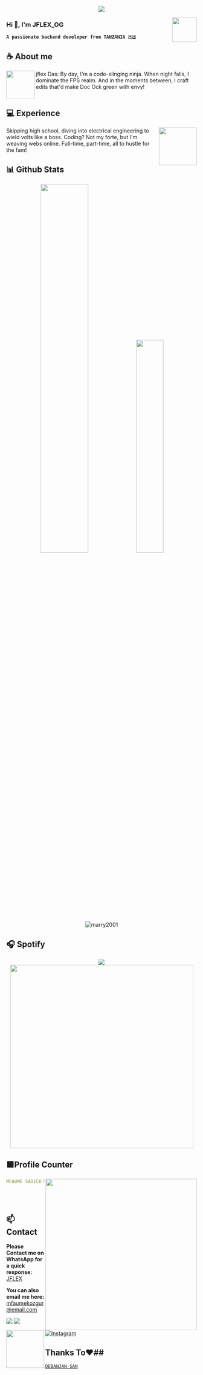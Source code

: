 <div align="center">
	
![](https://typograssy.deno.dev/api?text=I'M_JFLEX-OG。!&l0=none&l1=216e39&l4=a3f0b0&bg=none&frame=none&speed=100&comment=)

</div>
<a href="https://www.instagram.com/das_abae/">
  <img align="right" width="65" src="https://raw.githubusercontent.com/PokeAPI/sprites/master/sprites/pokemon/other/showdown/152.gif">
</a>


### **Hi 👋, I'm JFLEX_OG**

**`A passionate backend developer from TANZANIA 🇹🇿 `** 

## **☕ About me**
<a href="https://github.com/marry2001"><img align="left" width="75" src="https://i.ibb.co/Dk3RtQM/Megumi-Fushiguro.webp"></a>
jflex Das: By day, I'm a code-slinging ninja. When night falls, I dominate the FPS realm. And in the moments between, I craft edits that'd make Doc Ock green with envy! <br><br>

## **💻 Experience**
<a href="https://github.com/marry2001">
<img align="right" width="100" src="https://shorturl.at/dhJ34"></a>
Skipping high school, diving into electrical engineering to wield volts like a boss. Coding? Not my forte, but I'm weaving webs online. Full-time, part-time, all to hustle for the fam!

## **📊 Github Stats**
<p align="center">
  <img width="50%" src="https://github-readme-stats.vercel.app/api?username=marry2001&show_icons=true&count_private=true&theme=react-dark&hide_border=true&bg_color=0d1117" />
  <img width="38%" src="https://github-readme-stats.vercel.app/api/top-langs/?username=marry2001&show_icons=true&count_private=true&theme=react-dark&hide_border=true&bg_color=0d1117&layout=compact" />
  <img src="https://github-profile-trophy.vercel.app/?username=debanjan-san" alt="marry2001" />
</p>



## **🎧 Spotify**
<p align="center">
  <a href="https://spotify-github-profile.vercel.app/api/view.svg?uid=316a2hwjc4ui5p2s5jdag6n325um&redirect=true">
    <img src="https://spotify-github-profile.vercel.app/api/view.svg?uid=316a2hwjc4ui5p2s5jdag6n325um&cover_image=true&theme=compact&show_offline=false&background_color=121212&interchange=false">
  </a>
  <a href="https://open.spotify.com/user/316a2hwjc4ui5p2s5jdag6n325um">
    <img width="485" src="https://spotify-recently-played-readme.vercel.app/api?user=316a2hwjc4ui5p2s5jdag6n325um">
  </a>
</p>


## **🟪Profile Counter**
<a href="https://github.com/marry2001/"><img align="right" width=400 src="https://moe-counter.glitch.me/get/marry2001?theme=rule34"></a>
<a href="https://github.com/marry2001"><img align="left" width="100" src="https://64.media.tumblr.com/8f3d84d35802ef4681ff96f69fa187b1/tumblr_n6bu3cJbUA1raoul2o1_500.gifv"></a>

```yaml
MFAUME SADICK？
```

<br><br>

## **📫 Contact**
**Please Contact me on WhatsApp for a quick response:** [JFLEX](https://api.whatsapp.com/send/?phone=255694039542&text=Hello%20JFLEX!%20%F0%9F%8D%B7&type=phone_number&app_absent=0)

**You can also email me here:** mfaumekozgur@email.com

<!--<a href="https://github.com/Meghna-DAS/github-profile-views-counter"><img src="https://komarev.com/ghpvc/?username=marry2001">-->
[![](https://komarev.com/ghpvc/?username=marry2001&label=Profile%20views&color=0e75b6&style=flat)](https://github.com/marry2001)
[![](https://img.shields.io/github/followers/marry2001?label=Followers&style=social&color=purple)](https://github.com/marry2001)
[![Instagram](https://img.shields.io/badge/Instagram-@das_abae-orange?logo=instagram&logoColor=white)](https://www.instagram.com/das_abae/)
 
  ## Thanks To♥️##
 [`DEBANJAN-SAN`](https://github.com/marry2001/Debanjan-San)
